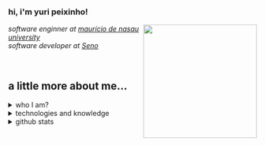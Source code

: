 <h3> 
    hi, i'm yuri peixinho! 
</h3>

<img align="right" src="https://media.giphy.com/media/cIn5fTcjnKhStIeAef/giphy.gif" width="230">
    <p>
        <em>software enginner at 
            <a href="https://www.uninassau.edu.br">maurício de nasau university</a> 
</br>
        software developer at 
            <a href="https://www.seno-ti.com.br/en/home-en/">Seno</a>
        </em>
    </p>

<br>

## a little more about me...

<details>
    <summary>
         who I am?
    </summary>
    
<br>

I am currently a software developer and programmer. I'm always willing to learn new things, especially when it comes to technology. Feel free to visit my repositories and message me through my social networks.

<br>

<img src="https://media.giphy.com/media/aLI73eIgT41b2/giphy.gif" align="right" height="150" />
    
- born and raised in Brazil, João Pessoa, Paraíba
- student of Systems Analysis and Development by [uninassau](https://www.uninassau.edu.br/)
- self-taught
- send me a [instagram direct](https://www.instagram.com/yagopeixinho/) and let be friends ( ﾉ ^ ｰ ^)ﾉ
- one of my hobbies is playing video games, [send me a message](https://www.instagram.com/yagopeixinho/) and let's play together :D

<br>
    
</details>

<details>
    <summary>
        technologies and knowledge    
    </summary>

```javascript
const yuriPeixinho = {
  createdAt: Tue Jan 21 2003 19:20:00 GMT-0300,
  industryKnowledge: [Scrum],
  toolsAndTechnologies: [
    React.js,
    JavaScript,
    HTML,
    CSS,
    MySQL,
    Docker,
    Git,
    Github,
    SCSS,
  ],
  languages: ["portuguese", "english"],
};
```

</details>

<details>
    <summary>
         github stats
    </summary>

<br>
<br>

<div align="center">
    <img  width=35.7% src="https://github-readme-stats.vercel.app/api/top-langs/?username=yuripeixinho&title_color=61dafb&text_color=ffffff&icon_color=61dafb&bg_color=20232a&langs_count=8&layout=compact&border_color=61dafb&hide_border=true" />
</div>

</details>
